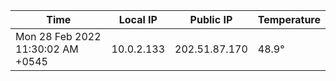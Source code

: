 | Time     | Local IP | Public IP | Temperature |
| ----------- | ----------- | ----------- | ----------- |
| Mon 28 Feb 2022 11:30:02 AM +0545      | 10.0.2.133     | 202.51.87.170  | 48.9° |
